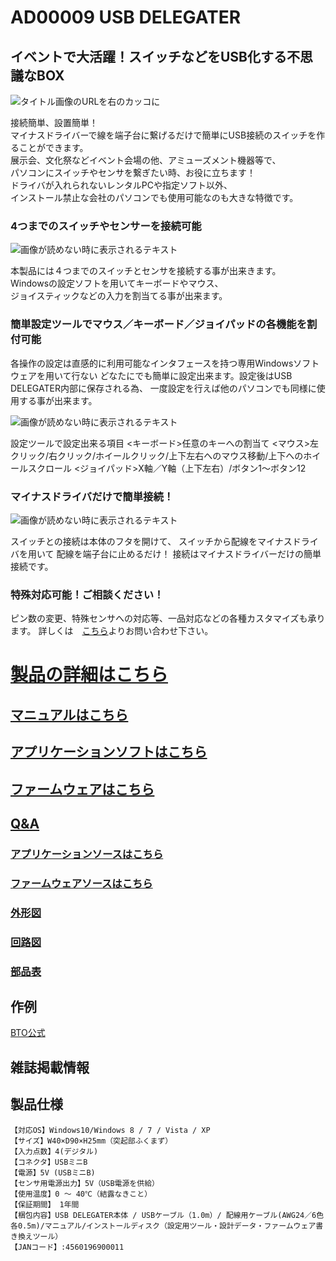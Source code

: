 # AD00009 USB DELEGATER

## イベントで大活躍！スイッチなどをUSB化する不思議なBOX

![タイトル画像のURLを右のカッコに](https://bit-trade-one.co.jp/wp/wp-content/uploads/2014/03/20037a4c4bb49fae25387f5fb164b07b.png)

接続簡単、設置簡単！  
マイナスドライバーで線を端子台に繋げるだけで簡単にUSB接続のスイッチを作ることができます。  
展示会、文化祭などイベント会場の他、アミューズメント機器等で、  
パソコンにスイッチやセンサを繋ぎたい時、お役に立ちます！  
ドライバが入れられないレンタルPCや指定ソフト以外、  
インストール禁止な会社のパソコンでも使用可能なのも大きな特徴です。

### 4つまでのスイッチやセンサーを接続可能

![画像が読めない時に表示されるテキスト](https://bit-trade-one.co.jp/wp/wp-content/uploads/2014/04/001_1-Pix.png)

本製品には４つまでのスイッチとセンサを接続する事が出来きます。  
Windowsの設定ソフトを用いてキーボードやマウス、  
ジョイスティックなどの入力を割当てる事が出来ます。

### 簡単設定ツールでマウス／キーボード／ジョイパッドの各機能を割付可能

各操作の設定は直感的に利用可能なインタフェースを持つ専用Windowsソフトウェアを用いて行ない
どなたにでも簡単に設定出来ます。設定後はUSB DELEGATER内部に保存される為、
一度設定を行えば他のパソコンでも同様に使用する事が出来ます。

![画像が読めない時に表示されるテキスト](https://bit-trade-one.co.jp/wp/wp-content/uploads/2014/04/P01-DELEGATOR_CT.png)

設定ツールで設定出来る項目
<キーボード>任意のキーへの割当て
<マウス>左クリック/右クリック/ホイールクリック/上下左右へのマウス移動/上下へのホイールスクロール
<ジョイパッド>X軸／Y軸（上下左右）/ボタン1～ボタン12

### マイナスドライバだけで簡単接続！

![画像が読めない時に表示されるテキスト](https://bit-trade-one.co.jp/wp/wp-content/uploads/2014/04/001_3-Pix1.png)

スイッチとの接続は本体のフタを開けて、
スイッチから配線をマイナスドライバを用いて
配線を端子台に止めるだけ！
接続はマイナスドライバーだけの簡単接続です。

### 特殊対応可能！ご相談ください！

ピン数の変更、特殊センサへの対応等、一品対応などの各種カスタマイズも承ります。
詳しくは　[こちら](https://bit-trade-one.co.jp/wp/%e3%81%8a%e5%95%8f%e3%81%84%e5%90%88%e3%82%8f%e3%81%9b)よりお問い合わせ下さい。

# [製品の詳細はこちら](http://bit-trade-one.co.jp/) 

## [マニュアルはこちら](https://github.com/bit-trade-one/AD00009-USB_DELEGATER/blob/master/Manual/AD00009_Manual.pdf)

## [アプリケーションソフトはこちら](https://github.com/bit-trade-one/AD00009-USB_DELEGATER/tree/master/App)  

## [ファームウェアはこちら](https://github.com/bit-trade-one/AD00009-USB_DELEGATER/tree/master/Firmware)

## [Q&A](https://github.com/bit-trade-one/-ADXXXXX-Template/blob/master/FAQ.md)

### [アプリケーションソースはこちら](https://github.com/bit-trade-one/AD00009-USB_DELEGATER/tree/master/App_source)  

### [ファームウェアソースはこちら](https://github.com/bit-trade-one/AD00009-USB_DELEGATER/tree/master/Firmware_source)

### [外形図](https://github.com/bit-trade-one/AD00009-USB_DELEGATER/tree/master/Dimensions)

### [回路図](https://github.com/bit-trade-one/AD00009-USB_DELEGATER/blob/master/Schematics/AD00009_schematics.pdf)

### [部品表](https://github.com/bit-trade-one-ADXXXXX-Templateo/blob/master/Partslist/-ADXXXXX-Template-Partslist.md)


## 作例

[BTO公式](https://bit-trade-one.co.jp/ad00009manual/)  

## 雑誌掲載情報


## 製品仕様
    【対応OS】Windows10/Windows 8 / 7 / Vista / XP
    【サイズ】W40×D90×H25mm（突起部ふくまず）
    【入力点数】4(デジタル)
    【コネクタ】USBミニB
    【電源】5V (USBミニB)
    【センサ用電源出力】5V（USB電源を供給）
    【使用温度】0 ～ 40℃（結露なきこと）
    【保証期間】 1年間
    【梱包内容】USB DELEGATER本体 / USBケーブル（1.0m）/ 配線用ケーブル(AWG24／6色 各0.5m)/マニュアル/インストールディスク（設定用ツール・設計データ・ファームウェア書き換えツール）
    【JANコード】:4560196900011
